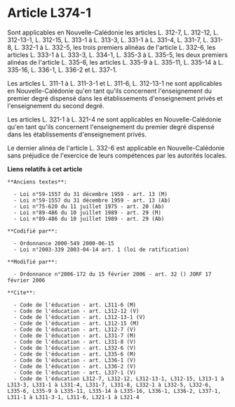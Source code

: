 # Article L374-1

Sont applicables en Nouvelle-Calédonie les articles L. 312-7, L. 312-12, L. 312-13-1, L. 312-15, L. 313-1 à L. 313-3, L.
331-1 à L. 331-4, L. 331-7, L. 331-8, L. 332-1 à L. 332-5, les trois premiers alinéas de l'article L. 332-6, les articles L.
333-1 à L. 333-3, L. 334-1, L. 335-3 à L. 335-5, les deux premiers alinéas de l'article L. 335-6, les articles L. 335-9 à L.
335-11, L. 335-14 à L. 335-16, L. 336-1, L. 336-2 et L. 337-1.

Les articles L. 311-1 à L. 311-3-1 et L. 311-6, L. 312-13-1 ne sont applicables en Nouvelle-Calédonie qu'en tant qu'ils
concernent l'enseignement du premier degré dispensé dans les établissements d'enseignement privés et l'enseignement du second
degré.

Les articles L. 321-1 à L. 321-4 ne sont applicables en Nouvelle-Calédonie qu'en tant qu'ils concernent l'enseignement du
premier degré dispensé dans les établissements d'enseignement privés.

Le dernier alinéa de l'article L. 332-6 est applicable en Nouvelle-Calédonie sans préjudice de l'exercice de leurs
compétences par les autorités locales.

**Liens relatifs à cet article**

	**Anciens textes**:

	  - Loi n°59-1557 du 31 décembre 1959 - art. 13 (M)
	  - Loi n°59-1557 du 31 décembre 1959 - art. 13 (Ab)
	  - Loi n°75-620 du 11 juillet 1975 - art. 20 (Ab)
	  - Loi n°89-486 du 10 juillet 1989 - art. 29 (M)
	  - Loi n°89-486 du 10 juillet 1989 - art. 29 (Ab)

	**Codifié par**:

	  - Ordonnance 2000-549 2000-06-15
	  - Loi n°2003-339 2003-04-14 art. 1 (loi de ratification)

	**Modifié par**:

	  - Ordonnance n°2006-172 du 15 février 2006 - art. 32 () JORF 17 février 2006

	**Cite**:

	  - Code de l'éducation - art. L311-6 (M)
	  - Code de l'éducation - art. L312-12 (V)
	  - Code de l'éducation - art. L312-13-1 (V)
	  - Code de l'éducation - art. L312-15 (M)
	  - Code de l'éducation - art. L312-7 (V)
	  - Code de l'éducation - art. L331-7 (M)
	  - Code de l'éducation - art. L331-8 (V)
	  - Code de l'éducation - art. L332-6 (V)
	  - Code de l'éducation - art. L335-6 (M)
	  - Code de l'éducation - art. L336-1 (V)
	  - Code de l'éducation - art. L336-2 (V)
	  - Code de l'éducation - art. L337-1 (V)
	  - Code de l'éducation L312-7, L312-12, L312-13-1, L312-15, L313-1 à L313-3, L331-1 à L331-4, L331-7, L331-8, L332-1 à L332-5, L332-6, L335-6, L335-9 à L335-11, L335-14 à L335-16, L336-1, L336-2, L337-1, L311-1 à L311-3-1, L311-6, L321-1 à L321-4
